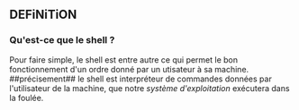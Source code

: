 ## DEFiNiTiON

### Qu'est-ce que le shell ?

Pour faire simple, le shell est entre autre ce qui permet le bon fonctionnement d'un ordre donné par un utisateur à sa machine.
##précisement## le shell est interpréteur de commandes données par l'utilisateur de la machine, que notre *système d'exploitation* exécutera dans la foulée.


